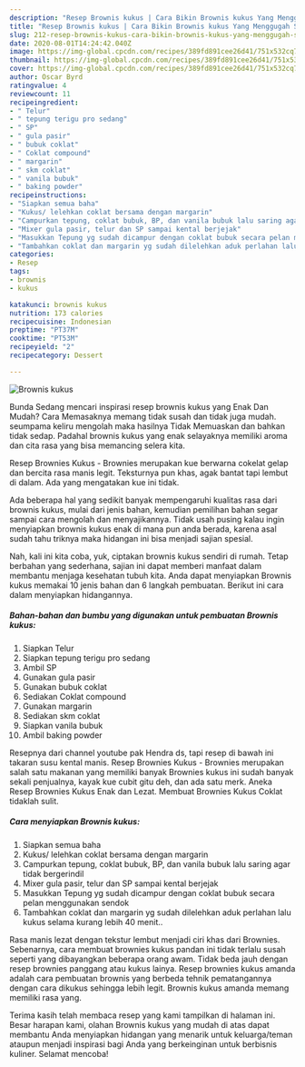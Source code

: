 ```yaml
---
description: "Resep Brownis kukus | Cara Bikin Brownis kukus Yang Menggugah Selera"
title: "Resep Brownis kukus | Cara Bikin Brownis kukus Yang Menggugah Selera"
slug: 212-resep-brownis-kukus-cara-bikin-brownis-kukus-yang-menggugah-selera
date: 2020-08-01T14:24:42.040Z
image: https://img-global.cpcdn.com/recipes/389fd891cee26d41/751x532cq70/brownis-kukus-foto-resep-utama.jpg
thumbnail: https://img-global.cpcdn.com/recipes/389fd891cee26d41/751x532cq70/brownis-kukus-foto-resep-utama.jpg
cover: https://img-global.cpcdn.com/recipes/389fd891cee26d41/751x532cq70/brownis-kukus-foto-resep-utama.jpg
author: Oscar Byrd
ratingvalue: 4
reviewcount: 11
recipeingredient:
- " Telur"
- " tepung terigu pro sedang"
- " SP"
- " gula pasir"
- " bubuk coklat"
- " Coklat compound"
- " margarin"
- " skm coklat"
- " vanila bubuk"
- " baking powder"
recipeinstructions:
- "Siapkan semua baha"
- "Kukus/ lelehkan coklat bersama dengan margarin"
- "Campurkan tepung, coklat bubuk, BP, dan vanila bubuk lalu saring agar tidak bergerindil"
- "Mixer gula pasir, telur dan SP sampai kental berjejak"
- "Masukkan Tepung yg sudah dicampur dengan coklat bubuk secara pelan menggunakan sendok"
- "Tambahkan coklat dan margarin yg sudah dilelehkan aduk perlahan lalu kukus selama kurang lebih 40 menit.."
categories:
- Resep
tags:
- brownis
- kukus

katakunci: brownis kukus 
nutrition: 173 calories
recipecuisine: Indonesian
preptime: "PT37M"
cooktime: "PT53M"
recipeyield: "2"
recipecategory: Dessert

---
```



![Brownis kukus](https://img-global.cpcdn.com/recipes/389fd891cee26d41/751x532cq70/brownis-kukus-foto-resep-utama.jpg)

Bunda Sedang mencari inspirasi resep brownis kukus yang Enak Dan Mudah? Cara Memasaknya memang tidak susah dan tidak juga mudah. seumpama keliru mengolah maka hasilnya Tidak Memuaskan dan bahkan tidak sedap. Padahal brownis kukus yang enak selayaknya memiliki aroma dan cita rasa yang bisa memancing selera kita.

Resep Brownies Kukus - Brownies merupakan kue berwarna cokelat gelap dan bercita rasa manis legit. Teksturnya pun khas, agak bantat tapi lembut di dalam. Ada yang mengatakan kue ini tidak.

Ada beberapa hal yang sedikit banyak mempengaruhi kualitas rasa dari brownis kukus, mulai dari jenis bahan, kemudian pemilihan bahan segar sampai cara mengolah dan menyajikannya. Tidak usah pusing kalau ingin menyiapkan brownis kukus enak di mana pun anda berada, karena asal sudah tahu triknya maka hidangan ini bisa menjadi sajian spesial.


Nah, kali ini kita coba, yuk, ciptakan brownis kukus sendiri di rumah. Tetap berbahan yang sederhana, sajian ini dapat memberi manfaat dalam membantu menjaga kesehatan tubuh kita. Anda dapat menyiapkan Brownis kukus memakai 10 jenis bahan dan 6 langkah pembuatan. Berikut ini cara dalam menyiapkan hidangannya.

<!--inarticleads1-->

##### Bahan-bahan dan bumbu yang digunakan untuk pembuatan Brownis kukus:

1. Siapkan  Telur
1. Siapkan  tepung terigu pro sedang
1. Ambil  SP
1. Gunakan  gula pasir
1. Gunakan  bubuk coklat
1. Sediakan  Coklat compound
1. Gunakan  margarin
1. Sediakan  skm coklat
1. Siapkan  vanila bubuk
1. Ambil  baking powder


Resepnya dari channel youtube pak Hendra ds, tapi resep di bawah ini takaran susu kental manis. Resep Brownies Kukus - Brownies merupakan salah satu makanan yang memiliki banyak Brownies kukus ini sudah banyak sekali penjualnya, kayak kue cubit gitu deh, dan ada satu merk. Aneka Resep Brownies Kukus Enak dan Lezat. Membuat Brownies Kukus Coklat tidaklah sulit. 

<!--inarticleads2-->

##### Cara menyiapkan Brownis kukus:

1. Siapkan semua baha
1. Kukus/ lelehkan coklat bersama dengan margarin
1. Campurkan tepung, coklat bubuk, BP, dan vanila bubuk lalu saring agar tidak bergerindil
1. Mixer gula pasir, telur dan SP sampai kental berjejak
1. Masukkan Tepung yg sudah dicampur dengan coklat bubuk secara pelan menggunakan sendok
1. Tambahkan coklat dan margarin yg sudah dilelehkan aduk perlahan lalu kukus selama kurang lebih 40 menit..


Rasa manis lezat dengan tekstur lembut menjadi ciri khas dari Brownies. Sebenarnya, cara membuat brownies kukus pandan ini tidak terlalu susah seperti yang dibayangkan beberapa orang awam. Tidak beda jauh dengan resep brownies panggang atau kukus lainya. Resep brownies kukus amanda adalah cara pembuatan brownis yang berbeda tehnik pematangannya dengan cara dikukus sehingga lebih legit. Brownis kukus amanda memang memiliki rasa yang. 

Terima kasih telah membaca resep yang kami tampilkan di halaman ini. Besar harapan kami, olahan Brownis kukus yang mudah di atas dapat membantu Anda menyiapkan hidangan yang menarik untuk keluarga/teman ataupun menjadi inspirasi bagi Anda yang berkeinginan untuk berbisnis kuliner. Selamat mencoba!
